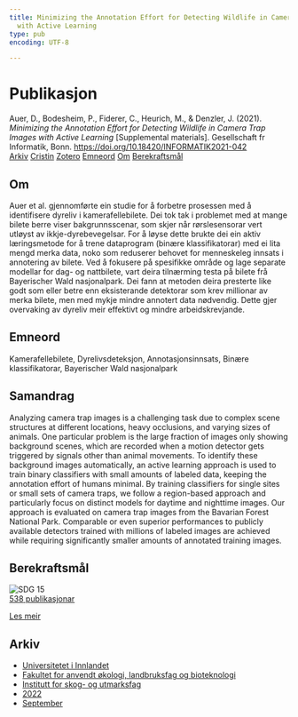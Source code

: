 ```yaml
---
title: Minimizing the Annotation Effort for Detecting Wildlife in Camera Trap Images
  with Active Learning
type: pub
encoding: UTF-8

---
```

<h1>Publikasjon</h1>
<article id="csl-bib-container-NZPZAIXK" class="csl-bib-container">
  <div class="csl-bib-body"> <div class="csl-entry">Auer, D., Bodesheim, P., Fiderer, C., Heurich, M., &#38; Denzler, J. (2021). <i>Minimizing the Annotation Effort for Detecting Wildlife in Camera Trap Images with Active Learning</i> [Supplemental materials]. Gesellschaft fr Informatik, Bonn. <a href="https://doi.org/10.18420/INFORMATIK2021-042">https://doi.org/10.18420/INFORMATIK2021-042</a></div> </div>
  <div class="csl-bib-buttons">
    <a href="#taxonomy-article-NZPZAIXK" alt="archive" class="csl-bib-button">Arkiv</a>
    <a href="https://app.cristin.no/results/show.jsf?id=2048656" alt="Cristin" class="csl-bib-button">Cristin</a>
    <a href="http://zotero.org/groups/5881554/items/NZPZAIXK" alt="Zotero" class="csl-bib-button">Zotero</a>
    <a href="#keywords-article-NZPZAIXK" alt="keywords" class="csl-bib-button">Emneord</a>
    <a href="#about-article-NZPZAIXK" alt="about_pub" class="csl-bib-button">Om</a>
    <a href="#sdg-article-NZPZAIXK" alt="sdg" class="csl-bib-button">Berekraftsmål</a>
  </div>
  <div id="csl-bib-meta-container-NZPZAIXK"></div>
</article>
<div id="csl-bib-meta-NZPZAIXK" class="csl-bib-meta">
  <article id="about-article-NZPZAIXK" class="about_pub-article">
    <h1>Om</h1>
    Auer et al. gjennomførte ein studie for å forbetre prosessen med å identifisere dyreliv i kamerafellebilete. Dei tok tak i problemet med at mange bilete berre viser bakgrunnsscenar, som skjer når rørslesensorar vert utløyst av ikkje-dyrebevegelsar. For å løyse dette brukte dei ein aktiv læringsmetode for å trene dataprogram (binære klassifikatorar) med ei lita mengd merka data, noko som reduserer behovet for menneskeleg innsats i annotering av bilete. Ved å fokusere på spesifikke område og lage separate modellar for dag- og nattbilete, vart deira tilnærming testa på bilete frå Bayerischer Wald nasjonalpark. Dei fann at metoden deira presterte like godt som eller betre enn eksisterande detektorar som krev millionar av merka bilete, men med mykje mindre annotert data nødvendig. Dette gjer overvaking av dyreliv meir effektivt og mindre arbeidskrevjande.
  </article>
  <article id="keywords-article-NZPZAIXK" class="keywords-article">
    <h1>Emneord</h1>
    Kamerafellebilete, Dyrelivsdeteksjon, Annotasjonsinnsats, Binære klassifikatorar, Bayerischer Wald nasjonalpark
  </article>
  <article id="abstract-article-NZPZAIXK" class="abstract-article">
    <h1>Samandrag</h1>
    Analyzing camera trap images is a challenging task due to complex scene structures at different locations, heavy occlusions, and varying sizes of animals. One particular problem is the large fraction of images only showing background scenes, which are recorded when a motion detector gets triggered by signals other than animal movements. To identify these background images automatically, an active learning approach is used to train binary classifiers with small amounts of labeled data, keeping the annotation effort of humans minimal. By training classifiers for single sites or small sets of camera traps, we follow a region-based approach and particularly focus on distinct models for daytime and nighttime images. Our approach is evaluated on camera trap images from the Bavarian Forest National Park. Comparable or even superior performances to publicly available detectors trained with millions of labeled images are achieved while requiring significantly smaller amounts of annotated training images.
  </article>
  <article id="sdg-article-NZPZAIXK" class="sdg-article">
    <h1>Berekraftsmål</h1>
    <div class="sdg-container"><div id="sdg15" class="sdg">
        <img src="{{< params subfolder >}}images/sdg/sdg15_nn.png" class="image" alt="SDG 15">
        <div class="sdg-overlay">
          <a href="/nn/archive/?key=?sdg=15#archive" class="sdg-publication-count"><span>538</span> publikasjonar</a>
          <p><a href="https://fn.no/om-fn/fns-baerekraftsmaal/livet-paa-land?lang=nno-NO" class="sdg-read-more">Les meir</a></p>
        </div>
      </div></div>
  </article>
  <article id="taxonomy-article-NZPZAIXK" class="taxonomy-article">
    <h1>Arkiv</h1>
    <ul>
      <li>
        <a href="/nn/archive/?key=3DCRN523">Universitetet i Innlandet</a>
      </li>
      <li>
        <a href="/nn/archive/?key=T77LXH6D">Fakultet for anvendt økologi, landbruksfag og bioteknologi</a>
      </li>
      <li>
        <a href="/nn/archive/?key=7TRARPE3">Institutt for skog- og utmarksfag</a>
      </li>
      <li>
        <a href="/nn/archive/?key=H9K9UC39">2022</a>
      </li>
      <li>
        <a href="/nn/archive/?key=STM4XRGY">September</a>
      </li>
    </ul>
  </article>
</div>

